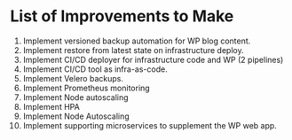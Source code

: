 List of Improvements to Make
============================

1. Implement versioned backup automation for WP blog content.
2. Implement restore from latest state on infrastructure deploy.
3. Implement CI/CD deployer for infrastructure code and WP (2 pipelines)
4. Implement CI/CD tool as infra-as-code.
5. Implement Velero backups.
6. Implement Prometheus monitoring
7. Implement Node autoscaling
8. Implement HPA
9. Implement Node Autoscaling
10. Implement supporting microservices to supplement the WP web app.
